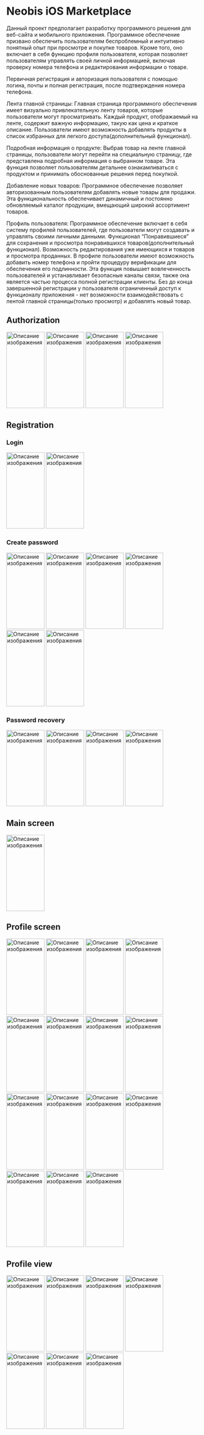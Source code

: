 # Neobis iOS Marketplace

Данный проект предполагает разработку программного решения для веб-сайта и мобильного приложения. Программное обеспечение призвано обеспечить пользователям беспроблемный и интуитивно понятный опыт при просмотре и покупке товаров. Кроме того, оно включает в себя функцию профиля пользователя, которая позволяет пользователям управлять своей личной информацией, включая проверку номера телефона и редактирования информации о товаре. 

Первичная регистрация и авторизация пользователя с помощью логина, почты и полная регистрация, после подтверждения номера телефона.

Лента главной страницы: Главная страница программного обеспечения имеет визуально привлекательную ленту товаров, которые пользователи могут просматривать. Каждый продукт, отображаемый на ленте, содержит важную информацию, такую как цена и краткое описание. Пользователи имеют возможность добавлять продукты в список избранных для легкого доступа(дополнительный функционал).

Подробная информация о продукте: Выбрав товар на ленте главной страницы, пользователи могут перейти на специальную страницу, где представлена подробная информация о выбранном товаре. Эта функция позволяет пользователям детальнее ознакамливаться с продуктом и принимать обоснованные решения перед покупкой.

Добавление новых товаров: Программное обеспечение позволяет авторизованным пользователям добавлять новые товары для продажи. Эта функциональность обеспечивает динамичный и постоянно обновляемый каталог продукции, вмещающий широкий ассортимент товаров.

Профиль пользователя: Программное обеспечение включает в себя систему профилей пользователей, где пользователи могут создавать и управлять своими личными данными. Функционал “Понравившиеся” для сохранения и просмотра понравившихся товаров(дополнительный функционал). Возможность редактирования уже имеющихся и товаров и просмотра проданных. В профиле пользователи имеют возможность добавить номер телефона и пройти процедуру верификации для обеспечения его подлинности. Эта функция повышает вовлеченность пользователей и устанавливает безопасные каналы связи, также она является частью процесса полной регистрации клиенты. Без до конца завершенной регистрации у пользователя ограниченный доступ к функционалу приложения -  нет возможности взаимодействовать с лентой главной страницы(только просмотр) и добавлять новый товар.

## Authorization
<div>
<img src="https://imageup.ru/img31/4546288/screenshot-2023-09-27-at-223946.jpg" alt="Описание изображения" width="100" height="200">
<img src="https://imageup.ru/img112/4546419/screenshot-2023-09-27-at-235927.jpg" alt="Описание изображения" width="100" height="200">
 <img src="https://imageup.ru/img171/4546340/screenshot-2023-09-27-at-224011.jpg" alt="Описание изображения" width="100" height="200">
 <img src="https://imageup.ru/img181/4546341/screenshot-2023-09-27-at-224021.png" alt="Описание изображения" width="100" height="200">

 ## Registration
 ### Login
 <img src="https://imageup.ru/img3/4546366/screenshot-2023-09-27-at-233008.png" alt="Описание изображения" width="100" height="200">
 <img src="https://imageup.ru/img94/4546367/screenshot-2023-09-27-at-233017.png" alt="Описание изображения" width="100" height="200">
 
 ### Create password
 <img src="https://imageup.ru/img98/4546373/screenshot-2023-09-27-at-233358.png" alt="Описание изображения" width="100" height="200">
 <img src="https://imageup.ru/img22/4546374/screenshot-2023-09-27-at-233408.png" alt="Описание изображения" width="100" height="200">
 <img src="https://imageup.ru/img275/4546375/screenshot-2023-09-27-at-233425.png" alt="Описание изображения" width="100" height="200">
 <img src="https://imageup.ru/img110/4546376/screenshot-2023-09-27-at-233436.png" alt="Описание изображения" width="100" height="200">
 <img src="https://imageup.ru/img273/4546377/screenshot-2023-09-27-at-233447.png" alt="Описание изображения" width="100" height="200">
 <img src="https://imageup.ru/img57/4546379/screenshot-2023-09-27-at-233457.png" alt="Описание изображения" width="100" height="200">

 ### Password recovery
 <img src="https://imageup.ru/img280/4546400/screenshot-2023-09-27-at-234753.jpg" alt="Описание изображения" width="100" height="200">
 <img src="https://imageup.ru/img81/4546402/screenshot-2023-09-27-at-234802.jpg" alt="Описание изображения" width="100" height="200">
 <img src="https://imageup.ru/img156/4546403/screenshot-2023-09-27-at-234812.jpg" alt="Описание изображения" width="100" height="200">
 <img src="https://imageup.ru/img200/4546404/screenshot-2023-09-27-at-234821.jpg" alt="Описание изображения" width="100" height="200">

 ## Main screen
 <img src="https://imageup.ru/img38/4546407/screenshot-2023-09-27-at-235058.jpg" alt="Описание изображения" width="100" height="200">

 ## Profile screen
 <img src="https://imageup.ru/img11/4546387/screenshot-2023-09-27-at-234133.png" alt="Описание изображения" width="100" height="200">
 <img src="https://imageup.ru/img260/4546390/screenshot-2023-09-27-at-234133.png" alt="Описание изображения" width="100" height="200">
 <img src="https://imageup.ru/img113/4546392/screenshot-2023-09-27-at-234144.jpg" alt="Описание изображения" width="100" height="200">
 <img src="https://imageup.ru/img249/4546395/screenshot-2023-09-27-at-234157.jpg" alt="Описание изображения" width="100" height="200">
 <img src="https://imageup.ru/img134/4546397/screenshot-2023-09-27-at-234210.jpg" alt="Описание изображения" width="100" height="200">
 <img src="https://imageup.ru/img38/4546407/screenshot-2023-09-27-at-235058.jpg" alt="Описание изображения" width="100" height="200">
 <img src="https://imageup.ru/img131/4546411/screenshot-2023-09-27-at-235242.jpg" alt="Описание изображения" width="100" height="200">
 <img src="https://imageup.ru/img42/4546413/screenshot-2023-09-27-at-235249.jpg" alt="Описание изображения" width="100" height="200">
 <img src="https://imageup.ru/img23/4546414/screenshot-2023-09-27-at-235311.jpg" alt="Описание изображения" width="100" height="200">
 <img src="https://imageup.ru/img194/4546416/screenshot-2023-09-27-at-235320.jpg" alt="Описание изображения" width="100" height="200">
 <img src="https://imageup.ru/img121/4546462/screenshot-2023-09-28-at-001817.jpg" alt="Описание изображения" width="100" height="200">
 <img src="https://imageup.ru/img71/4546463/screenshot-2023-09-28-at-001823.png" alt="Описание изображения" width="100" height="200">
 <img src="https://imageup.ru/img40/4546465/screenshot-2023-09-28-at-001831.jpg" alt="Описание изображения" width="100" height="200">
 <img src="https://imageup.ru/img296/4546467/screenshot-2023-09-28-at-001849.jpg" alt="Описание изображения" width="100" height="200">
 <img src="https://imageup.ru/img196/4546468/screenshot-2023-09-28-at-001900.jpg" alt="Описание изображения" width="100" height="200">

 
 ## Profile view
 <img src="https://imageup.ru/img164/4546432/screenshot-2023-09-28-at-000544.jpg" alt="Описание изображения" width="100" height="200">
 <img src="https://imageup.ru/img26/4546434/screenshot-2023-09-28-at-000553.jpg" alt="Описание изображения" width="100" height="200">
 <img src="https://imageup.ru/img246/4546436/screenshot-2023-09-28-at-000602.jpg" alt="Описание изображения" width="100" height="200">
 <img src="https://imageup.ru/img44/4546439/screenshot-2023-09-28-at-000923.jpg" alt="Описание изображения" width="100" height="200">
 <img src="https://imageup.ru/img187/4546440/screenshot-2023-09-28-at-000620.jpg" alt="Описание изображения" width="100" height="200">
 <img src="https://imageup.ru/img144/4546441/screenshot-2023-09-28-at-000629.jpg" alt="Описание изображения" width="100" height="200">
 <img src="https://imageup.ru/img25/4546443/screenshot-2023-09-28-at-000639.jpg" alt="Описание изображения" width="100" height="200">
</div>
